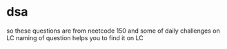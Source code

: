 # dsa
so these questions are from neetcode 150 and some of daily challenges on LC
naming of question helps you to find it on LC
